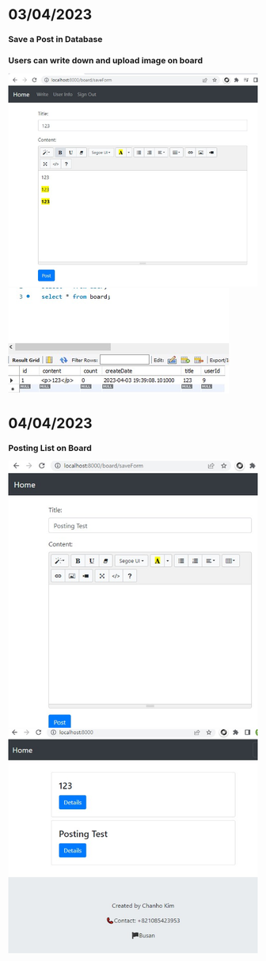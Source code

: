 # 03/04/2023

### Save a Post in Database

### Users can write down and upload image on board


![image](./write.jpg)
![image](./write2.jpg)

###
###
###
###
###
###
# 04/04/2023

### Posting List on Board

![image](./Posting.jpg)
![image](./Posting2.jpg)
